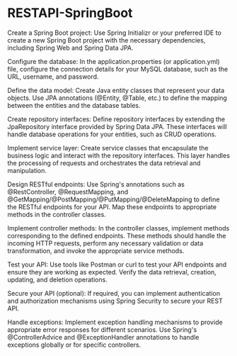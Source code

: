 # RESTAPI-SpringBoot

Create a Spring Boot project: Use Spring Initializr or your preferred IDE to create a new Spring Boot project with the necessary dependencies, including Spring Web and Spring Data JPA.

Configure the database: In the application.properties (or application.yml) file, configure the connection details for your MySQL database, such as the URL, username, and password.

Define the data model: Create Java entity classes that represent your data objects. Use JPA annotations (@Entity, @Table, etc.) to define the mapping between the entities and the database tables.

Create repository interfaces: Define repository interfaces by extending the JpaRepository interface provided by Spring Data JPA. These interfaces will handle database operations for your entities, such as CRUD operations.

Implement service layer: Create service classes that encapsulate the business logic and interact with the repository interfaces. This layer handles the processing of requests and orchestrates the data retrieval and manipulation.

Design RESTful endpoints: Use Spring's annotations such as @RestController, @RequestMapping, and @GetMapping/@PostMapping/@PutMapping/@DeleteMapping to define the RESTful endpoints for your API. Map these endpoints to appropriate methods in the controller classes.

Implement controller methods: In the controller classes, implement methods corresponding to the defined endpoints. These methods should handle the incoming HTTP requests, perform any necessary validation or data transformation, and invoke the appropriate service methods.

Test your API: Use tools like Postman or curl to test your API endpoints and ensure they are working as expected. Verify the data retrieval, creation, updating, and deletion operations.

Secure your API (optional): If required, you can implement authentication and authorization mechanisms using Spring Security to secure your REST API.

Handle exceptions: Implement exception handling mechanisms to provide appropriate error responses for different scenarios. Use Spring's @ControllerAdvice and @ExceptionHandler annotations to handle exceptions globally or for specific controllers.

 	

